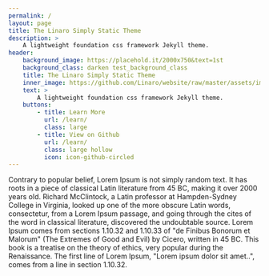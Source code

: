 ```yaml
---
permalink: /
layout: page
title: The Linaro Simply Static Theme
description: >
    A lightweight foundation css framework Jekyll theme.
header:
    background_image: https://placehold.it/2000x750&text=1st
    background_class: darken test_background_class
    title: The Linaro Simply Static Theme
    inner_image: https://github.com/Linaro/website/raw/master/assets/images/content/linaro-logo.png
    text: >
        A lightweight foundation css framework Jekyll theme.
    buttons:
        - title: Learn More
          url: /learn/
          class: large
        - title: View on Github
          url: /learn/
          class: large hollow
          icon: icon-github-circled
---
```

Contrary to popular belief, Lorem Ipsum is not simply random text. It has roots in a piece of classical Latin literature from 45 BC, making it over 2000 years old. Richard McClintock, a Latin professor at Hampden-Sydney College in Virginia, looked up one of the more obscure Latin words, consectetur, from a Lorem Ipsum passage, and going through the cites of the word in classical literature, discovered the undoubtable source. Lorem Ipsum comes from sections 1.10.32 and 1.10.33 of "de Finibus Bonorum et Malorum" (The Extremes of Good and Evil) by Cicero, written in 45 BC. This book is a treatise on the theory of ethics, very popular during the Renaissance. The first line of Lorem Ipsum, "Lorem ipsum dolor sit amet..", comes from a line in section 1.10.32.
